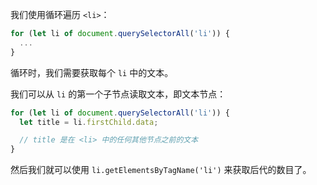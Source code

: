 我们使用循环遍历 `<li>`：

```js
for (let li of document.querySelectorAll('li')) {
  ...
}
```

循环时，我们需要获取每个 `li` 中的文本。

我们可以从 `li` 的第一个子节点读取文本，即文本节点：

```js
for (let li of document.querySelectorAll('li')) {
  let title = li.firstChild.data;

  // title 是在 <li> 中的任何其他节点之前的文本
}
```

然后我们就可以使用 `li.getElementsByTagName('li')` 来获取后代的数目了。
